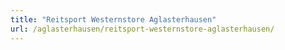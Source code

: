 ```yaml
---
title: "Reitsport Westernstore Aglasterhausen"
url: /aglasterhausen/reitsport-westernstore-aglasterhausen/
---
```

